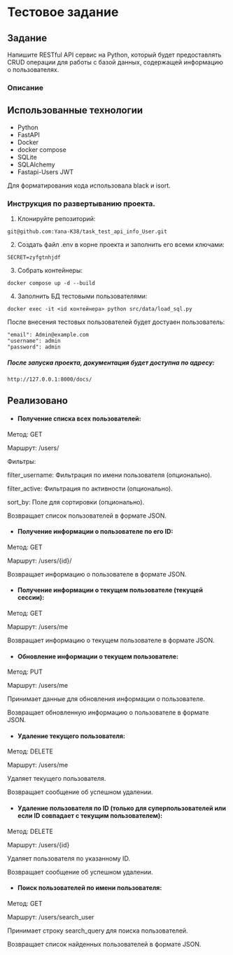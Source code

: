 # Тестовое задание
## Задание 
Напишите RESTful API сервис на Python, который будет предоставлять CRUD операции для работы с базой данных, содержащей информацию о пользователях.

### Описание 
## Использованные технологии

- Python
- FastAPI
- Docker
- docker compose
- SQLite
- SQLAlchemy
- Fastapi-Users  JWT

Для форматирования кода использовала black и isort.

### Инструкция по развертыванию проекта.

1. Клонируйте репозиторий:
```
git@github.com:Yana-K38/task_test_api_info_User.git
```
2. Создать файл .env в корне проекта и заполнить его всеми ключами:
```
SECRET=zyfgtnhjdf
```
3. Собрать контейнеры:
```
docker compose up -d --build
```
4. Заполнить БД тестовыми пользователями:
```
docker exec -it <id контейнера> python src/data/load_sql.py
```
После внесения тестовых пользователей будет достуаен пользователь:
```
"email": Admin@example.com
"username": admin
"password": admin
```

##### После запуска проекта, документация будет доступна по адресу:
```http://127.0.0.1:8000/docs/```
  
## Реализовано

* #### Получение списка всех пользователей:

Метод: GET

Маршрут: /users/

Фильтры:

filter_username: Фильтрация по имени пользователя (опционально).

filter_active: Фильтрация по активности (опционально).

sort_by: Поле для сортировки (опционально).

Возвращает список пользователей в формате JSON.

* #### Получение информации о пользователе по его ID:
  
Метод: GET

Маршрут: /users/{id}/

Возвращает информацию о пользователе в формате JSON.

* #### Получение информации о текущем пользователе (текущей сессии):

Метод: GET

Маршрут: /users/me

Возвращает информацию о текущем пользователе в формате JSON.

* #### Обновление информации о текущем пользователе:

Метод: PUT

Маршрут: /users/me

Принимает данные для обновления информации о пользователе.

Возвращает обновленную информацию о пользователе в формате JSON.

* #### Удаление текущего пользователя:

Метод: DELETE

Маршрут: /users/me

Удаляет текущего пользователя.

Возвращает сообщение об успешном удалении.

* #### Удаление пользователя по ID (только для суперпользователей или если ID совпадает с текущим пользователем):

Метод: DELETE

Маршрут: /users/{id}

Удаляет пользователя по указанному ID.

Возвращает сообщение об успешном удалении.

* #### Поиск пользователей по имени пользователя:

Метод: GET

Маршрут: /users/search_user

Принимает строку search_query для поиска пользователей.

Возвращает список найденных пользователей в формате JSON.

